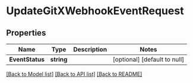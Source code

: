 # UpdateGitXWebhookEventRequest

## Properties
Name | Type | Description | Notes
------------ | ------------- | ------------- | -------------
**EventStatus** | **string** |  | [optional] [default to null]

[[Back to Model list]](../README.md#documentation-for-models) [[Back to API list]](../README.md#documentation-for-api-endpoints) [[Back to README]](../README.md)

